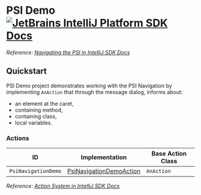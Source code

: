 # PSI Demo [![JetBrains IntelliJ Platform SDK Docs](https://jb.gg/badges/docs.svg)][docs]
*Reference: [Navigating the PSI in IntelliJ SDK Docs][docs:navigating_psi]*

## Quickstart

PSI Demo project demonstrates working with the PSI Navigation by implementing `AnAction` that through the message dialog, informs about:
- an element at the caret,
- containing method,
- containing class,
- local variables.

### Actions

| ID                  | Implementation                                          | Base Action Class |
| ------------------- | ------------------------------------------------------- | ----------------- |
| `PsiNavigationDemo` | [PsiNavigationDemoAction][file:PsiNavigationDemoAction] | `AnAction`        |

*Reference: [Action System in IntelliJ SDK Docs][docs:actions]*


[docs]: https://plugins.jetbrains.com/docs/intellij/
[docs:actions]: https://plugins.jetbrains.com/docs/intellij/basic-action-system.html
[docs:navigating_psi]: https://plugins.jetbrains.com/docs/intellij/navigating-psi.html

[file:PsiNavigationDemoAction]: ./src/main/java/org/intellij/sdk/psi/PsiNavigationDemoAction.java
